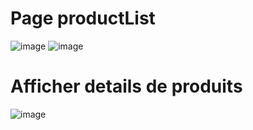# Page productList
![image](https://github.com/user-attachments/assets/1c6c3ccb-cc13-48ca-8d54-30436cdc490e)
![image](https://github.com/user-attachments/assets/d703bbc5-15b2-4605-98b2-1a28edb48184)

# Afficher details de produits
![image](https://github.com/user-attachments/assets/c021a261-b425-4a7f-b3fc-24a58fd5ffe5)


